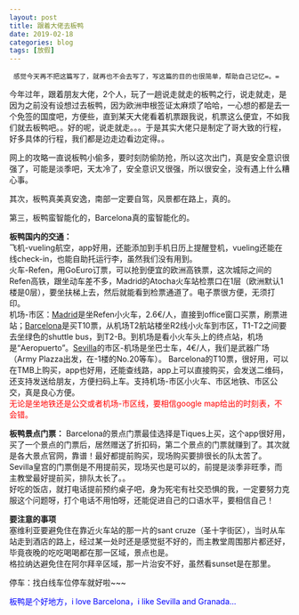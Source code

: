 ```yaml
---
layout: post
title: 跟着大佬去板鸭
date: 2019-02-18
categories: blog
tags: [放假]
---
```


     感觉今天再不把这篇写了，就再也不会去写了，写这篇的目的也很简单，帮助自己记忆=。=

今年过年，跟着朋友大佬，2个人，玩了一趟说走就走的板鸭之行，说走就走，是因为之前没有设想过去板鸭，因为欧洲申根签证太麻烦了哈哈，一心想的都是去一个免签的国度吧，方便些，直到某天大佬看着机票跟我说，机票这么便宜，不如我们就去板鸭吧。。好的呢，说走就走。。。于是其实大佬只是制定了哥大致的行程，好多具体的行程，我们都是边走边看边定得。。  

网上的攻略一直说板鸭小偷多，要时刻防偷防抢，所以这次出门，真是安全意识很强了，可能是淡季吧，天太冷了，安全意识又很强，所以很安全，没有遇上什么糟心事。

其次，板鸭真美真安逸，南部一定要自驾，风景都在路上，真的。

第三，板鸭蛮智能化的，Barcelona真的蛮智能化的。

<b>板鸭国内的交通：</b>  
飞机-vueling航空，app好用，还能添加到手机日历上提醒登机，vueling还能在线check-in，也能自助托运行李，虽然我们没有用到。  
火车-Refen，用GoEuro订票，可以抢到便宜的欧洲高铁票，这次城际之间的Refen高铁，跟坐动车差不多，Madrid的Atocha火车站检票口在1层（欧洲默认1楼是0层），要坐扶梯上去，然后就能看到检票通道了。电子票很方便，无须打印。  
机场-市区：<u>Madrid</u>是坐Refen小火车，2.6€/人，直接到office窗口买票，刷票进站；<u>Barcelona</u>是买T10票，从机场T2航站楼坐R2线小火车到市区，T1-T2之间要去坐绿色的shuttle bus，到T2-B。到机场是看小火车头上的终点站，机场是“Aeropuerto”。<u>Sevilla</u>的市区-机场是坐巴士车，4€/人，我们是武器广场（Army Plazza出发，在-1楼的No.20等车）。
Barcelona的T10票，很好用，可以在TMB上购买，app也好用，还能查线路，app上可以直接购买，会发送二维码，还支持发送给朋友，方便扫码上车。支持机场-市区小火车、市区地铁、市区公交，真是良心方便。  
<font color="red">无论是坐地铁还是公交或者机场-市区线，要相信google map给出的时刻表，不会错。</font>  

<b>板鸭景点门票：</b>
Barcelona的景点门票最佳选择是Tiques上买，这个app很好用，买了一个景点的门票后，居然赠送了折扣码，第二个景点的门票就赚到了。其次就是各大景点官网，靠谱！最好都提前购买，现场购买要排很长的队太苦了。Sevilla皇宫的门票倒是不用提前买，现场买也是可以的，前提是淡季非旺季，而主教堂最好提前买，排队太长了。。  
好吃的饭店，就打电话提前预约桌子吧，身为死宅有社交恐惧的我，一定要努力克服这个问题呀，打个电话不用怕呀，还能促进自己的口语水平，要相信自己！  

<b>要注意的事项</b>  
塞维利亚要避免住在靠近火车站的那一片的sant cruze（圣十字街区），当时从车站走到酒店的路上，经过某一处时还是感觉挺不好的，而主教堂周围那片都还好，毕竟夜晚的吃吃喝喝都在那一区域，景点也是。  
格拉纳达避免住在阿尔拜辛区域，那一片治安不好，虽然看sunset是在那里。

停车：找白线车位停车就好啦~~~

<font color="blue">板鸭是个好地方，i love Barcelona，i like Sevilla and Granada...</font>
